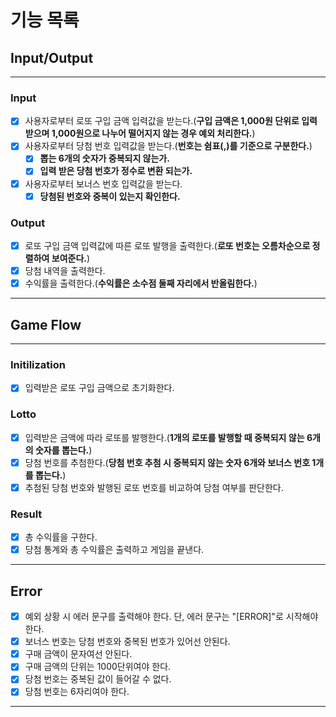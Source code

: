 # 기능 목록

## Input/Output

---

### Input

- [x] 사용자로부터 로또 구입 금액 입력값을 받는다.(**구입 금액은 1,000원 단위로 입력 받으며 1,000원으로 나누어 떨어지지 않는 경우 예외 처리한다.**)
- [x] 사용자로부터 당첨 번호 입력값을 받는다.(**번호는 쉼표(,)를 기준으로 구분한다.**)
  - [x] **뽑는 6개의 숫자가 중복되지 않는가.**
  - [x] **입력 받은 당첨 번호가 정수로 변환 되는가.**
- [x] 사용자로부터 보너스 번호 입력값을 받는다.
  - [x] **당첨된 번호와 중복이 있는지 확인한다.**

### Output

- [x] 로또 구입 금액 입력값에 따른 로또 발행을 출력한다.(**로또 번호는 오름차순으로 정렬하여 보여준다.**)
- [x] 당첨 내역을 출력한다.
- [x] 수익률을 출력한다.(**수익률은 소수점 둘째 자리에서 반올림한다.**)

---

## Game Flow

---

### Initilization

- [x] 입력받은 로또 구입 금액으로 초기화한다.

### Lotto

- [x] 입력받은 금액에 따라 로또를 발행한다.(**1개의 로또를 발행할 때 중복되지 않는 6개의 숫자를 뽑는다.**)
- [x] 당첨 번호를 추첨한다.(**당첨 번호 추첨 시 중복되지 않는 숫자 6개와 보너스 번호 1개를 뽑는다.**)
- [x] 추첨된 당첨 번호와 발행된 로또 번호를 비교하여 당첨 여부를 판단한다.

### Result

- [x] 총 수익률을 구한다.
- [x] 당첨 통계와 총 수익률은 출력하고 게임을 끝낸다.

---

## Error

- [x] 예외 상황 시 에러 문구를 출력해야 한다. 단, 에러 문구는 "[ERROR]"로 시작해야 한다.
- [x] 보너스 번호는 당첨 번호와 중복된 번호가 있어선 안된다.
- [x] 구매 금액이 문자여선 안된다.
- [x] 구매 금액의 단위는 1000단위여야 한다.
- [x] 당첨 번호는 중복된 값이 들어갈 수 없다.
- [x] 당첨 번호는 6자리여야 한다.

---
